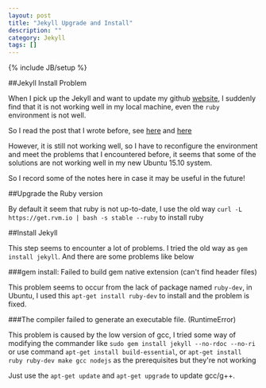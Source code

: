 ```yaml
---
layout: post
title: "Jekyll Upgrade and Install"
description: ""
category: Jekyll
tags: []
---
```

{% include JB/setup %}


##Jekyll Install Problem

When I pick up the Jekyll and want to update my github [website](http://deercoder.github.io), I suddenly find that it is not
working well in my local machine, even the `ruby` environment is not well.

So I read the post that I wrote before, see [here](http://deercoder.github.io/jekyll/2015/04/24/debug-jekyll/) and [here](http://deercoder.github.io/jekyll/2015/04/17/1-jekyll-setup/)

However, it is still not working well, so I have to reconfigure the environment and meet the problems that I encountered
before, it seems that some of the solutions are not working well in my new Ubuntu 15.10 system.

So I record some of the notes here in case it may be useful in the future!

##Upgrade the Ruby version

By default it seem that ruby is not up-to-date, I use the old way `curl -L https://get.rvm.io | bash -s stable --ruby` to
install ruby

##Install Jekyll

This step seems to encounter a lot of problems. I tried the old way as `gem install jekyll`. And there are some problems
like below

###gem install: Failed to build gem native extension (can't find header files)

This problem seems to occur from the lack of package named `ruby-dev`, in Ubuntu, I used this `apt-get install ruby-dev`
to install and the problem is fixed.

###The compiler failed to generate an executable file. (RuntimeError)

This problem is caused by the low version of gcc, I tried some way of modifying the commander like `sudo gem install jekyll --no-rdoc --no-ri`
or use command `apt-get install build-essential`, or `apt-get install ruby ruby-dev make gcc nodejs` as the prerequisites
but they're not working

Just use the `apt-get update` and `apt-get upgrade` to update gcc/g++.
